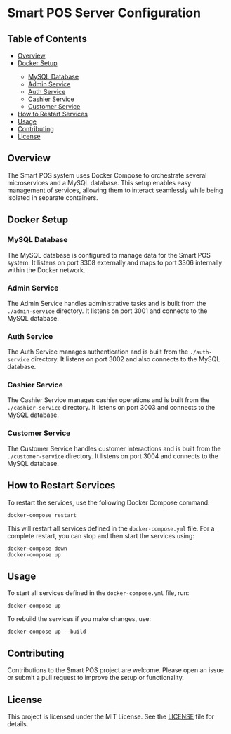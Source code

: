 <body>
    <h1>Smart POS Server Configuration</h1>

 <h2>Table of Contents</h2>
 <ul>
     <li><a href="#overview">Overview</a></li>
     <li><a href="#docker-setup">Docker Setup</a></li>
     <ul>
         <li><a href="#mysql-database">MySQL Database</a></li>
         <li><a href="#admin-service">Admin Service</a></li>
         <li><a href="#auth-service">Auth Service</a></li>
         <li><a href="#cashier-service">Cashier Service</a></li>
         <li><a href="#customer-service">Customer Service</a></li>
     </ul>
     <li><a href="#how-to-restart-services">How to Restart Services</a></li>
     <li><a href="#usage">Usage</a></li>
     <li><a href="#contributing">Contributing</a></li>
     <li><a href="#license">License</a></li>
 </ul>

 <h2 id="overview">Overview</h2>
 <p>The Smart POS system uses Docker Compose to orchestrate several microservices and a MySQL database. This setup enables easy management of services, allowing them to interact seamlessly while being isolated in separate containers.</p>

 <h2 id="docker-setup">Docker Setup</h2>

 <h3 id="mysql-database">MySQL Database</h3>
 <p>The MySQL database is configured to manage data for the Smart POS system. It listens on port 3308 externally and maps to port 3306 internally within the Docker network.</p>

 <h3 id="admin-service">Admin Service</h3>
 <p>The Admin Service handles administrative tasks and is built from the <code>./admin-service</code> directory. It listens on port 3001 and connects to the MySQL database.</p>

 <h3 id="auth-service">Auth Service</h3>
 <p>The Auth Service manages authentication and is built from the <code>./auth-service</code> directory. It listens on port 3002 and also connects to the MySQL database.</p>

 <h3 id="cashier-service">Cashier Service</h3>
 <p>The Cashier Service manages cashier operations and is built from the <code>./cashier-service</code> directory. It listens on port 3003 and connects to the MySQL database.</p>

 <h3 id="customer-service">Customer Service</h3>
 <p>The Customer Service handles customer interactions and is built from the <code>./customer-service</code> directory. It listens on port 3004 and connects to the MySQL database.</p>

 <h2 id="how-to-restart-services">How to Restart Services</h2>
 <p>To restart the services, use the following Docker Compose command:</p>
 <pre><code>docker-compose restart</code></pre>
 <p>This will restart all services defined in the <code>docker-compose.yml</code> file. For a complete restart, you can stop and then start the services using:</p>
 <pre><code>docker-compose down
docker-compose up</code></pre>

 <h2 id="usage">Usage</h2>
 <p>To start all services defined in the <code>docker-compose.yml</code> file, run:</p>
 <pre><code>docker-compose up</code></pre>
 <p>To rebuild the services if you make changes, use:</p>
 <pre><code>docker-compose up --build</code></pre>

 <h2 id="contributing">Contributing</h2>
 <p>Contributions to the Smart POS project are welcome. Please open an issue or submit a pull request to improve the setup or functionality.</p>

 <h2 id="license">License</h2>
 <p>This project is licensed under the MIT License. See the <a href="LICENSE">LICENSE</a> file for details.</p>
</body>
